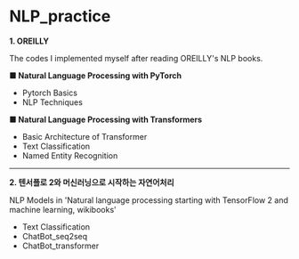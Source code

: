 # NLP_practice

**1. OREILLY**

The codes I implemented myself after reading OREILLY's NLP books.


**■ Natural Language Processing with PyTorch**
- Pytorch Basics
- NLP Techniques

**■ Natural Language Processing with Transformers**
- Basic Architecture of Transformer
- Text Classification 
- Named Entity Recognition
---

**2. 텐서플로 2와 머신러닝으로 시작하는 자연어처리**

NLP Models in 'Natural language processing starting with TensorFlow 2 and machine learning, wikibooks'

- Text Classification
- ChatBot_seq2seq
- ChatBot_transformer
